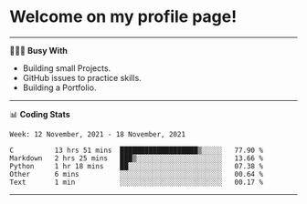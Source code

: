 # Welcome on my profile page!
<!-- print(("dralla"[::-1]+"s").capitalize()) -->

---
👨🏻‍💻 **Busy With**
* Building small Projects.
* GitHub issues to practice skills.
* Building a Portfolio.

---
📊 **Coding Stats**
<!--START_SECTION:waka-->
```text
Week: 12 November, 2021 - 18 November, 2021

C          13 hrs 51 mins  ███████████████████▒░░░░░   77.90 % 
Markdown   2 hrs 25 mins   ███▒░░░░░░░░░░░░░░░░░░░░░   13.66 % 
Python     1 hr 18 mins    ██░░░░░░░░░░░░░░░░░░░░░░░   07.38 % 
Other      6 mins          ░░░░░░░░░░░░░░░░░░░░░░░░░   00.64 % 
Text       1 min           ░░░░░░░░░░░░░░░░░░░░░░░░░   00.17 % 
```
<!--END_SECTION:waka-->
---
